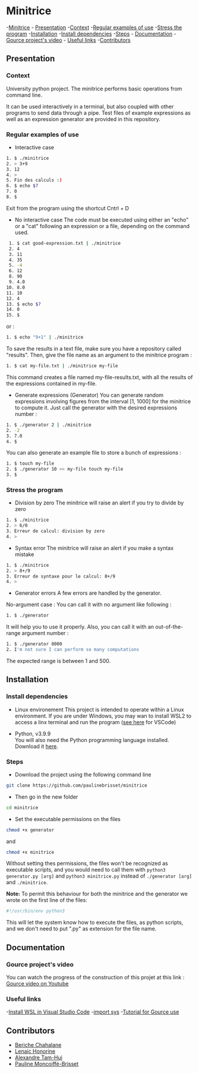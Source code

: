 # Minitrice

-[Minitrice](#minitrice)
    - [Presentation](#presentation)
        -[Context](#context)
        -[Regular examples of use](#regular-examples-of-use)
        -[Stress the program](#stress-the-program)
    -[Installation](#installation)
        -[Install dependencies](#install-dependencies)
        -[Steps](#steps)
    - [Documentation](#documentation)
        - [Gource project's video](#gource-projects-video)
        - [Useful links](#useful-links)
    -[Contributors](#contributors)

## Presentation

### Context
University python project. The minitrice performs basic operations from command line. 

It can be used interactively in a terminal, but also coupled with other programs to send data through a pipe. Test files of example expressions as well as an expression generator are provided in this repository.

### Regular examples of use
- Interactive case
```bash
1. $ ./minitrice
2. > 3+9
3. 12
4. > 
5. Fin des calculs :)
6. $ echo $?
7. 0
8. $ 
```
Exit from the program using the shortcut Cntrl + D

- No interactive case 
The code must be executed using either an "echo" or a "cat" following an expression or a file, depending on the command used.

```bash
 1. $ cat good-expression.txt | ./minitrice
 2. 4
 3. 11
 4. 35
 5. -4
 6. 12
 8. 90
 9. 4.0
10. 8.0
11. 10
12. 4
13. $ echo $?
14. 0
15. $ 
```
or : 

```bash
1. $ echo "9+1" | ./minitrice
```

To save the results in a text file, make sure you have a repository called "results".
Then, give the file name as an argument to the minitrice program : 

```bash
1. $ cat my-file.txt | ./minitrice my-file
```
This command creates a file named my-file-results.txt, with all the results of the expressions contained in my-file.

- Generate expressions (Generator)
You can generate random expressions involving figures from the interval [1, 1000] for the minitrice to compute it. Just call the generator with the desired expressions number : 

```bash
1. $ ./generator 2 | ./minitrice
2. -2
3. 7.0
4. $
```

You can also generate an example file to store a bunch of expressions : 
```bash
1. $ touch my-file
2. $ ./generator 10 >> my-file touch my-file
3. $
```

### Stress the program 

- Division by zero
The minitrice will raise an alert if you try to divide by zero
```bash
1. $ ./minitrice 
2. > 6/0
3. Erreur de calcul: division by zero
4. >
```
- Syntax error
The minitrice will raise an alert if you make a syntax mistake
```bash
1. $ ./minitrice 
2. > 8+/9
3. Erreur de syntaxe pour le calcul: 8+/9
4. >
```


- Generator errors 
A few errors are handled by the generator. 

No-argument case : 
You can call it with no argument like following :
```bash
1. $ ./generator
```
It will help you to use it properly. 
Also, you can call it with an out-of-the-range argument number :
```bash
1. $ ./generator 8000
2. I'm not sure I can perform so many computations
```
The expected range is between 1 and 500.

## Installation

### Install dependencies
- Linux environement
This project is intended to operate within a Linux environment. If you are under Windows, you may wan to install WSL2 to access a linx terminal and run the program ([see here](https://code.visualstudio.com/docs/remote/wsl) for VSCode)

- Python, v3.9.9 <br>
You will also need the Python programming language installed. Download it [here](https://www.python.org/).

### Steps 
- Download the project using the following command line

```bash
git clone https://github.com/paulinebrisset/minitrice
``` 
- Then go in the new folder
```bash
cd minitrice
``` 
- Set the executable permissions on the files
```bash
chmod +x generator
``` 
and
```bash
chmod +x minitrice
```

Without setting thes permissions, the files won't be recognized as executable scripts, and you would need to call them with `python3 generator.py [arg]` and `python3 minitrice.py`  instead of `./generator [arg]` and `./minitrice`.


<b>Note:</b>  To permit this behaviour for both the minitrice and the generator we wrote on the first line of the files: <br>

```bash
#!/usr/bin/env python3
```
This will let the system know how to execute the files, as python scripts, and we don't need to put ".py" as extension for the file name.

## Documentation
### Gource project's video
You can watch the progress of the construction of this projet at this link : [Gource video on Youtube]()

### Useful links
-[Install WSL in Visual Studio Code](https://code.visualstudio.com/docs/remote/wsl)
-[import sys](https://docs.python.org/fr/3/library/sys.html)
-[Tutorial for Gource use](https://dev.to/voieducode/my-gource-video-production-pipeline-5eb0)

## Contributors
- [Beriche Chahalane](https://github.com/Beriche)
- [Lenaic Honorine](https://github.com/LenaicHnr)
- [Alexandre Tam-Hui](https://github.com/Alextmh)
- [Pauline Moncoiffé-Brisset](https://github.com/paulinebrisset)
